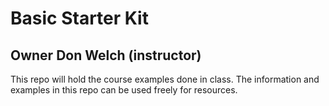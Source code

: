 # Basic Starter Kit

## Owner Don Welch (instructor)

This repo will hold the course examples done in class. The information and examples in this repo can be used freely for resources.
